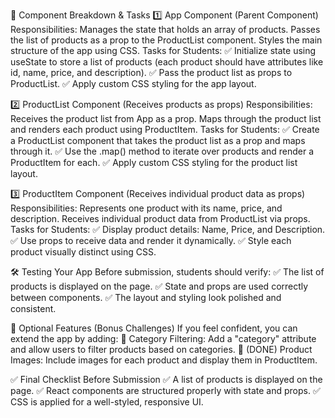 📌 Component Breakdown & Tasks
1️⃣ App Component (Parent Component)
Responsibilities:
Manages the state that holds an array of products.
Passes the list of products as a prop to the ProductList component.
Styles the main structure of the app using CSS.
Tasks for Students:
✅ Initialize state using useState to store a list of products (each product should have attributes like id, name, price, and description).
✅ Pass the product list as props to ProductList.
✅ Apply custom CSS styling for the app layout.

2️⃣ ProductList Component (Receives products as props)
Responsibilities:
Receives the product list from App as a prop.
Maps through the product list and renders each product using ProductItem.
Tasks for Students:
✅ Create a ProductList component that takes the product list as a prop and maps through it.
✅ Use the .map() method to iterate over products and render a ProductItem for each.
✅ Apply custom CSS styling for the product list layout.

3️⃣ ProductItem Component (Receives individual product data as props)
Responsibilities:
Represents one product with its name, price, and description.
Receives individual product data from ProductList via props.
Tasks for Students:
✅ Display product details: Name, Price, and Description.
✅ Use props to receive data and render it dynamically.
✅ Style each product visually distinct using CSS.

🛠 Testing Your App
Before submission, students should verify:
✅ The list of products is displayed on the page.
✅ State and props are used correctly between components.
✅ The layout and styling look polished and consistent.

🌟 Optional Features (Bonus Challenges)
If you feel confident, you can extend the app by adding:
🚀 Category Filtering: Add a "category" attribute and allow users to filter products based on categories.
🚀 (DONE) Product Images: Include images for each product and display them in ProductItem.

✅ Final Checklist Before Submission
✅ A list of products is displayed on the page.
✅ React components are structured properly with state and props.
✅ CSS is applied for a well-styled, responsive UI.

